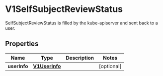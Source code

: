 

# V1SelfSubjectReviewStatus

SelfSubjectReviewStatus is filled by the kube-apiserver and sent back to a user.
## Properties

Name | Type | Description | Notes
------------ | ------------- | ------------- | -------------
**userInfo** | [**V1UserInfo**](V1UserInfo.md) |  |  [optional]



